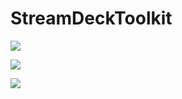 # StreamDeckToolkit

![](https://dev.azure.com/FritzAndFriends/StreamDeckTools/_apis/build/status/StreamDeckTools-CI)

![](https://vsrm.dev.azure.com/FritzAndFriends/_apis/public/Release/badge/00a6d40c-eb0d-4aa8-a405-d13d03317ca9/1/1)

![](https://img.shields.io/nuget/v/StreamDeckLib.svg)
